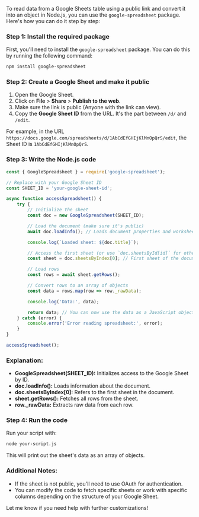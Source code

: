 To read data from a Google Sheets table using a public link and convert it into an object in Node.js, you can use the `google-spreadsheet` package. Here's how you can do it step by step:

### Step 1: Install the required package
First, you'll need to install the `google-spreadsheet` package. You can do this by running the following command:

```bash
npm install google-spreadsheet
```

### Step 2: Create a Google Sheet and make it public
1. Open the Google Sheet.
2. Click on **File** > **Share** > **Publish to the web**.
3. Make sure the link is public (Anyone with the link can view).
4. Copy the **Google Sheet ID** from the URL. It's the part between `/d/` and `/edit`.

For example, in the URL `https://docs.google.com/spreadsheets/d/1AbCdEfGHIjKlMnOpQrS/edit`, the Sheet ID is `1AbCdEfGHIjKlMnOpQrS`.

### Step 3: Write the Node.js code

```javascript
const { GoogleSpreadsheet } = require('google-spreadsheet');

// Replace with your Google Sheet ID
const SHEET_ID = 'your-google-sheet-id';

async function accessSpreadsheet() {
    try {
        // Initialize the sheet
        const doc = new GoogleSpreadsheet(SHEET_ID);

        // Load the document (make sure it's public)
        await doc.loadInfo(); // Loads document properties and worksheets

        console.log(`Loaded sheet: ${doc.title}`);

        // Access the first sheet (or use `doc.sheetsById[id]` for other sheets)
        const sheet = doc.sheetsByIndex[0]; // First sheet of the document

        // Load rows
        const rows = await sheet.getRows();

        // Convert rows to an array of objects
        const data = rows.map(row => row._rawData);

        console.log('Data:', data);

        return data; // You can now use the data as a JavaScript object/array
    } catch (error) {
        console.error('Error reading spreadsheet:', error);
    }
}

accessSpreadsheet();
```

### Explanation:
- **GoogleSpreadsheet(SHEET_ID):** Initializes access to the Google Sheet by ID.
- **doc.loadInfo():** Loads information about the document.
- **doc.sheetsByIndex[0]:** Refers to the first sheet in the document.
- **sheet.getRows():** Fetches all rows from the sheet.
- **row._rawData:** Extracts raw data from each row.

### Step 4: Run the code
Run your script with:

```bash
node your-script.js
```

This will print out the sheet's data as an array of objects.

### Additional Notes:
- If the sheet is not public, you'll need to use OAuth for authentication.
- You can modify the code to fetch specific sheets or work with specific columns depending on the structure of your Google Sheet.

Let me know if you need help with further customizations!